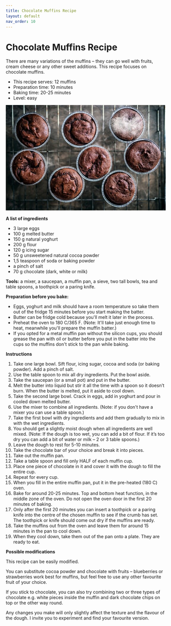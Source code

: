 ```yaml
---
title: Chocolate Muffins Recipe
layout: default
nav_order: 10
---
```




<h1>Chocolate Muffins Recipe</h1>

There are many variations of the muffins – they can go well with fruits, cream cheese or any other sweet additions. This recipe focuses on chocolate muffins.

- This recipe serves: 12 muffins
- Preparation time: 10 minutes
- Baking time: 20-25 minutes
- Level: easy


<p style="text-align: center"><img src="SMALLEST2chocolate_muffins2.jpg"></p>


**A list of ingredients**

- 3 large eggs
- 100 g melted butter
- 150 g natural yoghurt
- 200 g flour
- 120 g icing sugar
- 50 g unsweetened natural cocoa powder
- 1,5 teaspoon of soda or baking powder
- a pinch of salt
- 70 g chocolate (dark, white or milk)


**Tools:** a mixer, a saucepan, a muffin pan, a sieve, two tall bowls, tea and table spoons, a toothpick or a paring knife.

**Preparation before you bake:** 

- Eggs, yoghurt and milk should have a room temperature so take them out of the fridge 15 minutes before you start making the batter.
- Butter can be fridge cold because you'll melt it later in the process.
- Preheat the oven to 180 C/365 F. (Note: It'll take just enough time to heat, meanwhile you'll prepare the muffin batter.)
- If you opted for a metal muffin pan without the silicon cups, you should grease the pan with oil or butter before you put in the batter into the cups so the muffins don't stick to the pan while baking.

**Instructions**

1. Take one large bowl. Sift flour, icing sugar, cocoa and soda (or baking powder). Add a pinch of salt.
2. Use the table spoon to mix all dry ingredients. Put the bowl aside.
3. Take the saucepan (or a small pot) and put in the butter.
4. Melt the butter into liquid but stir it all the time with a spoon so it doesn’t burn. When the butter is melted, put it aside to cool down.
5. Take the second large bowl. Crack in eggs, add in yoghurt and pour in cooled down melted butter.
6. Use the mixer to combine all ingredients. (Note: if you don't have a mixer you can use a table spoon.)
7. Take the first bowl with dry ingredients and add them gradually to mix in with the wet ingredients. 
8. You should get a slightly moist dough when all ingredients are well mixed. (Note: If the dough is too wet, you can add a bit of flour. If it’s too dry you can add a bit of water or milk – 2 or 3 table spoons.)
9. Leave the dough to rest for 5-10 minutes.
10. Take the chocolate bar of your choice and break it into pieces.
11. Take out the muffin pan.
12. Take a table spoon and fill only HALF of each muffin cup.
13. Place one piece of chocolate in it and cover it with the dough to fill the entire cup.
14. Repeat for every cup.
15. When you fill in the entire muffin pan, put it in the pre-heated (180 C) oven.
16. Bake for around 20-25 minutes. Top and bottom heat function, in the middle zone of the oven. Do not open the oven door in the first 20 minutes of baking.
17. Only after the first 20 minutes you can insert a toothpick or a paring knife into the centre of the chosen muffin to see if the crumb has set. The toothpick or knife should come out dry if the muffins are ready.
18. Take the muffins out from the oven and leave them for around 15 minutes in the pan to cool down.
19. When they cool down, take them out of the pan onto a plate. They are ready to eat.

**Possible modifications**

This recipe can be easily modified. 

You can substitute cocoa powder and chocolate with fruits – blueberries or strawberries work best for muffins, but feel free to use any other favourite fruit of your choice.

If you stick to chocolate, you can also try combining two or three types of chocolate e.g. white pieces inside the muffin and dark chocolate chips on top or the other way round.

Any changes you make will only slightly affect the texture and the flavour of the dough. I invite you to experiment and find your favourite version. 

